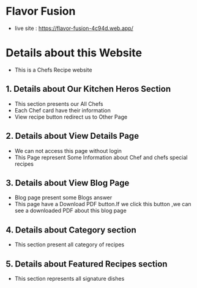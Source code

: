 # Flavor Fusion

- live site : https://flavor-fusion-4c94d.web.app/

# Details about this Website

- This is a Chefs Recipe website

## 1. Details about Our Kitchen Heros Section

- This section presents our All Chefs
- Each Chef card have their information
- View recipe button redirect us to Other Page

## 2. Details about View Details Page

- We can not access this page without login
- This Page represent Some Information about Chef and chefs special recipes

## 3. Details about View Blog Page

- Blog page present some Blogs answer
- This page have a Download PDF button.If we click this button ,we can see a downloaded PDF about this blog page

## 4. Details about Category section

- This section present all category of recipes

## 5. Details about Featured Recipes section

- This section represents all signature dishes
